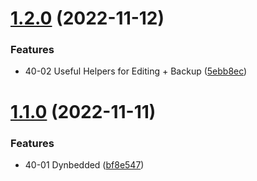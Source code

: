 # [1.2.0](https://github.com/MMoMM-org/obsidian-youtube-vault/compare/1.1.0...1.2.0) (2022-11-12)


### Features

* 40-02 Useful Helpers for Editing + Backup ([5ebb8ec](https://github.com/MMoMM-org/obsidian-youtube-vault/commit/5ebb8ec80099f4e1a17ad1743d458d9580fedd27))

# [1.1.0](https://github.com/MMoMM-org/obsidian-youtube-vault/compare/1.0.0...1.1.0) (2022-11-11)


### Features

* 40-01 Dynbedded ([bf8e547](https://github.com/MMoMM-org/obsidian-youtube-vault/commit/bf8e547ebc447ac47bddcf8ff3e4e81b7171cdba))
